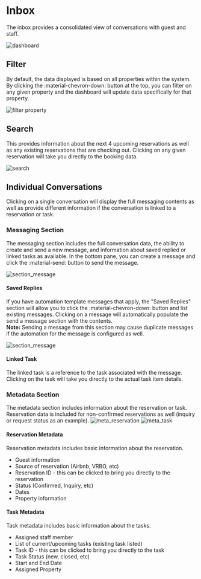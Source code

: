 # Inbox
The inbox provides a consolidated view of conversations with guest and staff.  

![dashboard](images/inbox_full.png)

## Filter
By default, the data displayed is based on all properties within the system. By clicking the :material-chevron-down: button at the top, you can filter on any given property and the dashboard will update data specifically for that property. 

![filter property](images/inbox_filter.png)

## Search
This provides information about the next 4 upcoming reservations as well as any existing reservations that are checking out. Clicking on any given reservation will take you directly to the booking data.

![search](images/inbox_filter_words.png)

## Individual Conversations
Clicking on a single conversation will display the full messaging contents as well as provide different information if the conversation is linked to a reservation or task.

### Messaging Section
The messaging section includes the full conversation data, the ability to create and send a new message, and information about saved replied or linked tasks as available. In the bottom pane, you can create a message and click the :material-send: button to send the message.

![section_message](images/inbox_section_message.png)

#### Saved Replies
If you have automation template messages that apply, the "Saved Replies" section will allow you to click the :material-chevron-down: button and list existing messages. Clicking on a message will automatically populate the send a message section with the contents.  
**Note:** Sending a message from this section may cause duplicate messages if the automation for the message is configured as well.

![section_message](images/inbox_saved_replies.png)

#### Linked Task
The linked task is a reference to the task associated with the message. Clicking on the task will take you directly to the actual task item details.

### Metadata Section
The metadata section includes information about the reservation or task. Reservation data is included for non-confirmed reservations as well (inquiry or request status as an example).
![meta_reservation](images/inbox_metadata_reservation.png) ![meta_task](images/inbox_metadata_task.png)

#### Reservation Metadata
Reservation metadata includes basic information about the reservation.

- Guest information
- Source of reservation (Airbnb, VRBO, etc)
- Reservation ID - this can be clicked to bring you directly to the reservation
- Status (Confirmed, Inquiry, etc)
- Dates
- Property information

#### Task Metadata
Task metadata includes basic information about the tasks.

- Assigned staff member
- List of current/upcoming tasks (existing task listed)
- Task ID - this can be clicked to bring you directly to the task
- Task Status (new, closed, etc) 
- Start and End Date
- Assigned Property

